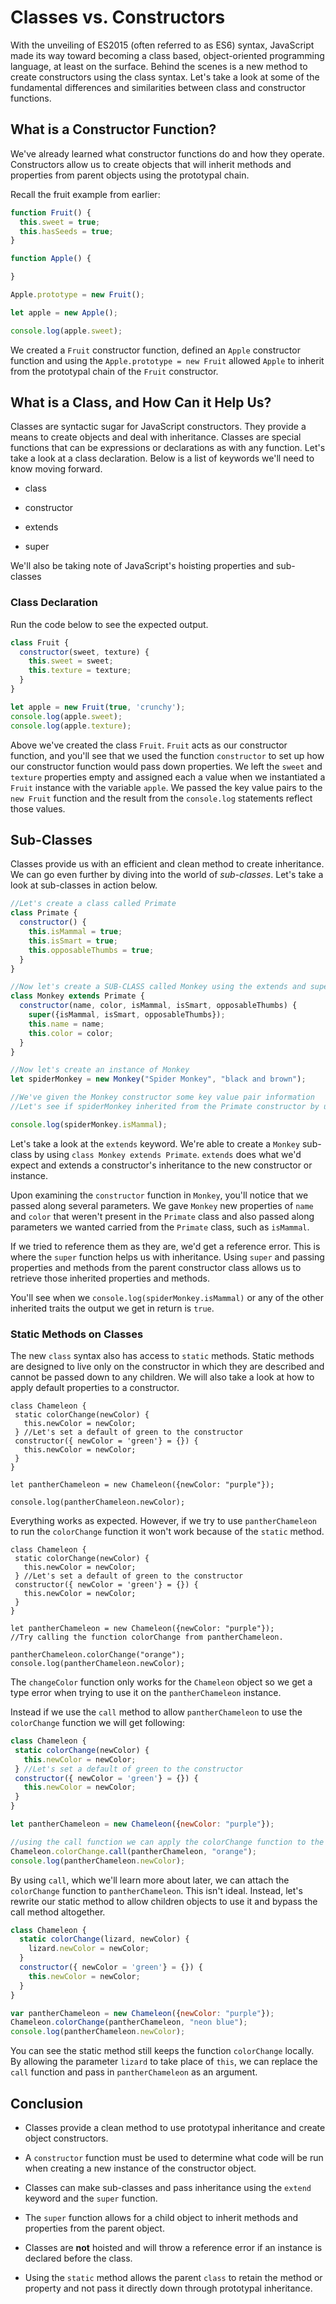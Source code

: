 # Classes vs. Constructors  

With the unveiling of ES2015 (often referred to as ES6) syntax, JavaScript made its way toward becoming a class based, object-oriented programming language, at least on the surface. Behind the scenes is a new method to create constructors using the class syntax. Let's take a look at some of the fundamental differences and similarities between class and constructor functions.

## What is a Constructor Function?  

We've already learned what constructor functions do and how they operate. Constructors allow us to create objects that will inherit methods and properties from parent objects using the prototypal chain.

Recall the fruit example from earlier:

```javascript
function Fruit() {
  this.sweet = true;
  this.hasSeeds = true;
}

function Apple() {

}

Apple.prototype = new Fruit();

let apple = new Apple();

console.log(apple.sweet);
```

We created a `Fruit` constructor function, defined an `Apple` constructor function and using the `Apple.prototype = new Fruit` 
allowed `Apple` to inherit from the prototypal chain of the `Fruit` constructor.

## What is a Class, and How Can it Help Us?

Classes are syntactic sugar for JavaScript constructors. They provide a means to create objects and deal with inheritance. Classes are special functions that can be expressions or declarations as with any function. Let's take a look at a class declaration. Below is a list of keywords we'll need to know moving forward.

* class

* constructor

* extends

* super

We'll also be taking note of JavaScript's hoisting properties and sub-classes

### Class Declaration  

Run the code below to see the expected output.

```javascript
class Fruit {
  constructor(sweet, texture) {
    this.sweet = sweet;
    this.texture = texture;
  }
}

let apple = new Fruit(true, 'crunchy');
console.log(apple.sweet);
console.log(apple.texture);
```

Above we've created the class `Fruit`. `Fruit` acts as our constructor function, and you'll see that we used the function 
`constructor` to set up how our constructor function would pass down properties. We left the `sweet` and `texture` properties 
empty and assigned each a value when we instantiated a `Fruit` instance with the variable `apple`. We passed the key value 
pairs to the `new Fruit` function and the result from the `console.log` statements reflect those values.

## Sub-Classes  

Classes provide us with an efficient and clean method to create inheritance. We can go even further by diving into the 
world of *sub-classes*. Let's take a look at sub-classes in action below.

```javascript
//Let's create a class called Primate
class Primate {
  constructor() {
    this.isMammal = true;
    this.isSmart = true;
    this.opposableThumbs = true;
  }
}

//Now let's create a SUB-CLASS called Monkey using the extends and super keywords
class Monkey extends Primate {
  constructor(name, color, isMammal, isSmart, opposableThumbs) {
    super({isMammal, isSmart, opposableThumbs});
    this.name = name;
    this.color = color;
  }
}

//Now let's create an instance of Monkey
let spiderMonkey = new Monkey("Spider Monkey", "black and brown");

//We've given the Monkey constructor some key value pair information
//Let's see if spiderMonkey inherited from the Primate constructor by using "super"

console.log(spiderMonkey.isMammal);
```

Let's take a look at the `extends` keyword. We're able to create a `Monkey` sub-class by using `class Monkey extends Primate`. 
`extends` does what we'd expect and extends a constructor's inheritance to the new constructor or instance.

Upon examining the `constructor` function in `Monkey`, you'll notice that we passed along several parameters. We gave `Monkey` 
new properties of `name` and `color` that weren't present in the `Primate` class and also passed along parameters we wanted 
carried from the `Primate` class, such as `isMammal`.

If we tried to reference them as they are, we'd get a reference error. This is where the `super` function helps us with 
inheritance. Using `super` and passing properties and methods from the parent constructor class allows us to retrieve those 
inherited properties and methods.

You'll see when we `console.log(spiderMonkey.isMammal)` or any of the other inherited traits the output we get in return is 
`true`.

### Static Methods on Classes  

The new `class` syntax also has access to `static` methods. Static methods are designed to live only on the constructor in 
which they are described and cannot be passed down to any children. We will also take a look at how to apply default 
properties to a constructor.

```
class Chameleon {
 static colorChange(newColor) {
   this.newColor = newColor;
 } //Let's set a default of green to the constructor
 constructor({ newColor = 'green'} = {}) {
   this.newColor = newColor;
 }
}

let pantherChameleon = new Chameleon({newColor: "purple"});

console.log(pantherChameleon.newColor);
```

Everything works as expected. However, if we try to use `pantherChameleon` to run the `colorChange` function it won't work because of the `static` method.

```static
class Chameleon {
 static colorChange(newColor) {
   this.newColor = newColor;
 } //Let's set a default of green to the constructor
 constructor({ newColor = 'green'} = {}) {
   this.newColor = newColor;
 }
}

let pantherChameleon = new Chameleon({newColor: "purple"});
//Try calling the function colorChange from pantherChameleon.

pantherChameleon.colorChange("orange");
console.log(pantherChameleon.newColor);
```

The `changeColor` function only works for the `Chameleon` object so we get a type error when trying to use it on the `pantherChameleon` instance.

Instead if we use the `call` method to allow `pantherChameleon` to use the `colorChange` function we will get following:

```javascript
class Chameleon {
 static colorChange(newColor) {
   this.newColor = newColor;
 } //Let's set a default of green to the constructor
 constructor({ newColor = 'green'} = {}) {
   this.newColor = newColor;
 }
}

let pantherChameleon = new Chameleon({newColor: "purple"});

//using the call function we can apply the colorChange function to the pantherChameleon
Chameleon.colorChange.call(pantherChameleon, "orange");
console.log(pantherChameleon.newColor);
```

By using `call`, which we'll learn more about later, we can attach the `colorChange` function to `pantherChameleon`. This isn't ideal. Instead, let's rewrite our static method to allow children objects to use it and bypass the call method altogether.

```javascript
class Chameleon {
  static colorChange(lizard, newColor) {
    lizard.newColor = newColor;
  }
  constructor({ newColor = 'green'} = {}) {
    this.newColor = newColor;
  }
}

var pantherChameleon = new Chameleon({newColor: "purple"});
Chameleon.colorChange(pantherChameleon, "neon blue");
console.log(pantherChameleon.newColor);
```

You can see the static method still keeps the function `colorChange` locally. By allowing the parameter `lizard` to take place of `this`, we can replace the `call` function and pass in `pantherChameleon` as an argument.

## Conclusion  

* Classes provide a clean method to use prototypal inheritance and create object constructors.

* A `constructor` function must be used to determine what code will be run when creating a new instance of the constructor object.

* Classes can make sub-classes and pass inheritance using the `extend` keyword and the `super` function.

* The `super` function allows for a child object to inherit methods and properties from the parent object.

* Classes are **not** hoisted and will throw a reference error if an instance is declared before the class.

* Using the `static` method allows the parent `class` to retain the method or property and not pass it directly down through prototypal inheritance.
